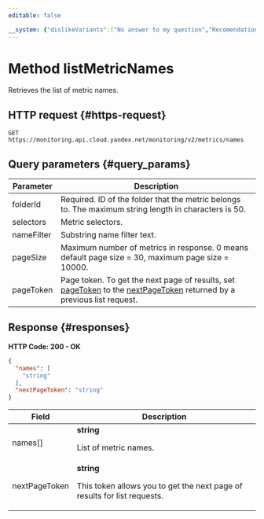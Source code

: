 ```yaml
---
editable: false

__system: {"dislikeVariants":["No answer to my question","Recomendations didn't help","The content doesn't match title","Other"]}
---
```



# Method listMetricNames
Retrieves the list of metric names.
 

 
## HTTP request {#https-request}
```
GET https://monitoring.api.cloud.yandex.net/monitoring/v2/metrics/names
```
 
## Query parameters {#query_params}
 
Parameter | Description
--- | ---
folderId | Required. ID of the folder that the metric belongs to.  The maximum string length in characters is 50.
selectors | Metric selectors.
nameFilter | Substring name filter text.
pageSize | Maximum number of metrics in response. 0 means default page size = 30, maximum page size = 10000.
pageToken | Page token. To get the next page of results, set [pageToken](/docs/monitoring/api-ref/MetricsMeta/listMetricNames#query_params) to the [nextPageToken](/docs/monitoring/api-ref/MetricsMeta/listMetricNames#responses) returned by a previous list request.
 
## Response {#responses}
**HTTP Code: 200 - OK**

```json 
{
  "names": [
    "string"
  ],
  "nextPageToken": "string"
}
```

 
Field | Description
--- | ---
names[] | **string**<br><p>List of metric names.</p> 
nextPageToken | **string**<br><p>This token allows you to get the next page of results for list requests.</p> 